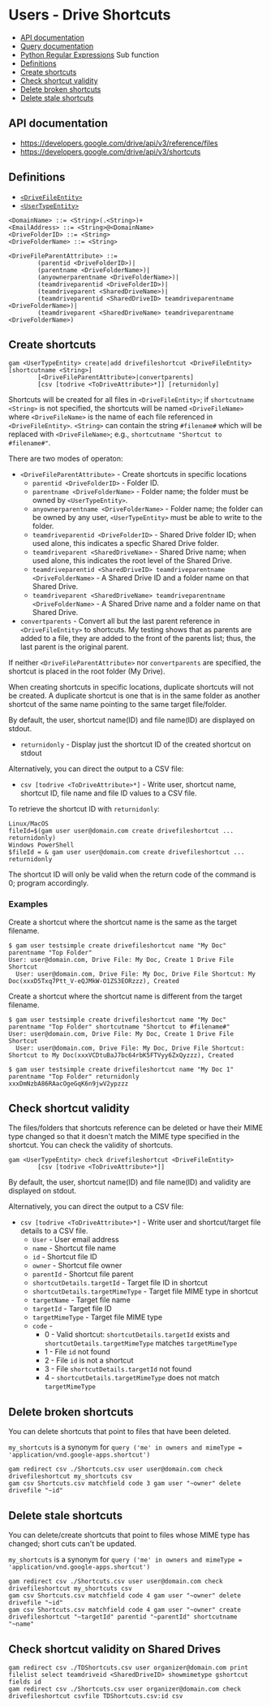 # Users - Drive Shortcuts
- [API documentation](#api-documentation)
- [Query documentation](Users-Drive-Query)
- [Python Regular Expressions](Python-Regular-Expressions) Sub function
- [Definitions](#definitions)
- [Create shortcuts](#create-shortcuts)
- [Check shortcut validity](#check-shortcut-validity)
- [Delete broken shortcuts](#delete-broken-shortcuts)
- [Delete stale shortcuts](#delete-stale-shortcuts)

## API documentation
* https://developers.google.com/drive/api/v3/reference/files
* https://developers.google.com/drive/api/v3/shortcuts

## Definitions
* [`<DriveFileEntity>`](Drive-File-Selection)
* [`<UserTypeEntity>`](Collections-of-Users)

```
<DomainName> ::= <String>(.<String>)+
<EmailAddress> ::= <String>@<DomainName>
<DriveFolderID> ::= <String>
<DriveFolderName> ::= <String>

<DriveFileParentAttribute> ::=
        (parentid <DriveFolderID>)|
        (parentname <DriveFolderName>)|
        (anyownerparentname <DriveFolderName>)|
        (teamdriveparentid <DriveFolderID>)|
        (teamdriveparent <SharedDriveName>)|
        (teamdriveparentid <SharedDriveID> teamdriveparentname <DriveFolderName>)|
        (teamdriveparent <SharedDriveName> teamdriveparentname <DriveFolderName>)

```
## Create shortcuts
```
gam <UserTypeEntity> create|add drivefileshortcut <DriveFileEntity> [shortcutname <String>]
        [<DriveFileParentAttribute>|convertparents]
        [csv [todrive <ToDriveAttribute>*]] [returnidonly]
```
Shortcuts will be created for all files in `<DriveFileEntity>`; if `shortcutname <String>`
is not specified, the shortcuts will be named `<DriveFileName>` where `<DriveFileName>`
is the name of each file referenced in `<DriveFileEntity>`. `<String>` can contain the string `#filename#` which will be replaced with
`<DriveFileName>`; e.g., `shortcutname "Shortcut to #filename#"`.

There are two modes of operaton:
* `<DriveFileParentAttribute>` - Create shortcuts in specific locations
  * `parentid <DriveFolderID>` - Folder ID.
  * `parentname <DriveFolderName>` - Folder name; the folder must be owned by `<UserTypeEntity>`.
  * `anyownerparentname <DriveFolderName>` - Folder name; the folder can be owned by any user, `<UserTypeEntity>` must be able to write to the folder.
  * `teamdriveparentid <DriveFolderID>` - Shared Drive folder ID; when used alone, this indicates a specfic Shared Drive folder.
  * `teamdriveparent <SharedDriveName>` - Shared Drive name; when used alone, this indicates the root level of the Shared Drive.
  * `teamdriveparentid <SharedDriveID> teamdriveparentname <DriveFolderName>` - A Shared Drive ID and a folder name  on that Shared Drive.
  * `teamdriveparent <SharedDriveName> teamdriveparentname <DriveFolderName>` - A Shared Drive name and a folder name on that Shared Drive.
* `convertparents` - Convert all but the last parent reference in `<DriveFileEntity>` to shortcuts. My testing shows that as parents are added to a file, they are added to the front of the parents list; thus, the last parent is the original parent.

If neither `<DriveFileParentAttribute>` nor `convertparents` are specified, the shortcut is placed in the root folder (My Drive).

When creating shortcuts in specific locations, duplicate shortcuts will not be created.
A duplicate shortcut is one that is in the same folder as another shortcut of the same name pointing to the
same target file/folder.

By default, the user, shortcut name(ID) and file name(ID) are displayed on stdout.
* `returnidonly` - Display just the shortcut ID of the created shortcut on stdout

Alternatively, you can direct the output to a CSV file:
* `csv [todrive <ToDriveAttribute>*]` - Write user, shortcut name, shortcut ID, file name and file ID values to a CSV file.

To retrieve the shortcut ID with `returnidonly`:
```
Linux/MacOS
fileId=$(gam user user@domain.com create drivefileshortcut ... returnidonly)
Windows PowerShell
$fileId = & gam user user@domain.com create drivefileshortcut ... returnidonly
```
The shortcut ID will only be valid when the return code of the command is 0; program accordingly.

### Examples
Create a shortcut where the shortcut name is the same as the target filename.
```
$ gam user testsimple create drivefileshortcut name "My Doc" parentname "Top Folder"
User: user@domain.com, Drive File: My Doc, Create 1 Drive File Shortcut
  User: user@domain.com, Drive File: My Doc, Drive File Shortcut: My Doc(xxxD5Txq7Ptt_V-eQJMkW-O1ZS3EORzzz), Created
```
Create a shortcut where the shortcut name is different from the target filename.
```
$ gam user testsimple create drivefileshortcut name "My Doc" parentname "Top Folder" shortcutname "Shortcut to #filename#"
User: user@domain.com, Drive File: My Doc, Create 1 Drive File Shortcut
  User: user@domain.com, Drive File: My Doc, Drive File Shortcut: Shortcut to My Doc(xxxVCDtuBaJ7bc64rbK5FTVyy6ZxQyzzz), Created

$ gam user testsimple create drivefileshortcut name "My Doc 1" parentname "Top Folder" returnidonly
xxxDmNzbA86RAacOgeGqK6n9jwV2ypzzz
```
## Check shortcut validity
The files/folders that shortcuts reference can be deleted or have their MIME type changed so that it doesn't
match the MIME type specified in the shortcut. You can check the validity of shortcuts.
```
gam <UserTypeEntity> check drivefileshortcut <DriveFileEntity>
        [csv [todrive <ToDriveAttribute>*]]
```
By default, the user, shortcut name(ID) and file name(ID) and validity are displayed on stdout.

Alternatively, you can direct the output to a CSV file:
* `csv [todrive <ToDriveAttribute>*]` - Write user and shortcut/target file details to a CSV file.
  * `User` - User email address
  * `name` - Shortcut file name
  * `id` - Shortcut file ID
  * `owner` - Shortcut file owner
  * `parentId` - Shortcut file parent
  * `shortcutDetails.targetId` - Target file ID in shortcut
  * `shortcutDetails.targetMimeType` - Target file MIME type in shortcut
  * `targetName` - Target file name
  * `targetId` - Target file ID
  * `targetMimeType` - Target file MIME type
  * `code` - 
    * 0 - Valid shortcut: `shortcutDetails.targetId` exists and `shortcutDetails.targetMimeType` matches `targetMimeType`
    * 1 - File `id` not found
    * 2 - File `id` is not a shortcut
    * 3 - File `shortcutDetails.targetId` not found
    * 4 - `shortcutDetails.targetMimeType` does not match `targetMimeType`

## Delete broken shortcuts
You can delete shortcuts that point to files that have been deleted.

`my_shortcuts` is a synonym for `query ('me' in owners and mimeType = 'application/vnd.google-apps.shortcut')`
```
gam redirect csv ./Shortcuts.csv user user@domain.com check drivefileshortcut my_shortcuts csv
gam csv Shortcuts.csv matchfield code 3 gam user "~owner" delete drivefile "~id"
```

## Delete stale shortcuts
You can delete/create shortcuts that point to files whose MIME type has changed; short cuts can't be updated.

`my_shortcuts` is a synonym for `query ('me' in owners and mimeType = 'application/vnd.google-apps.shortcut')`
```
gam redirect csv ./Shortcuts.csv user user@domain.com check drivefileshortcut my_shortcuts csv
gam csv Shortcuts.csv matchfield code 4 gam user "~owner" delete drivefile "~id"
gam csv Shortcuts.csv matchfield code 4 gam user "~owner" create drivefileshortcut "~targetId" parentid "~parentId" shortcutname "~name"
```

## Check shortcut validity on Shared Drives
```
gam redirect csv ./TDShortcuts.csv user organizer@domain.com print filelist select teamdriveid <SharedDriveID> showmimetype gshortcut fields id
gam redirect csv ./Shortcuts.csv user organizer@domain.com check drivefileshortcut csvfile TDShortcuts.csv:id csv
```
